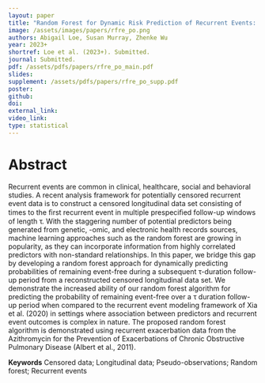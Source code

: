```yaml
---
layout: paper
title: "Random Forest for Dynamic Risk Prediction of Recurrent Events: A Pseudo-Observation Approach"
image: /assets/images/papers/rfre_po.png
authors: Abigail Loe, Susan Murray, Zhenke Wu
year: 2023+
shortref: Loe et al. (2023+). Submitted.
journal: Submitted.
pdf: /assets/pdfs/papers/rfre_po_main.pdf
slides: 
supplement: /assets/pdfs/papers/rfre_po_supp.pdf  
poster: 
github: 
doi: 
external_link: 
video_link: 
type: statistical
---
```


# Abstract

Recurrent events are common in clinical, healthcare, social and behavioral studies. A recent analysis framework for potentially censored recurrent event data is to construct a censored longitudinal data set consisting of times to the ﬁrst recurrent event in multiple prespeciﬁed follow-up windows of length τ. With the staggering number of potential predictors being generated from genetic, -omic, and electronic health records sources, machine learning approaches such as the random forest are growing in popularity, as they can incorporate information from highly correlated predictors with non-standard relationships. In this paper, we bridge this gap by developing a random forest approach for dynamically predicting probabilities of remaining event-free during a subsequent τ-duration follow-up period from a reconstructed censored longitudinal data set. We demonstrate the increased ability of our random forest algorithm for predicting the probability of remaining event-free over a τ duration follow-up period when compared to the recurrent event modeling framework of Xia et al. (2020) in settings where association between predictors and recurrent event outcomes is complex in nature. The proposed random forest algorithm is demonstrated using recurrent exacerbation data from the Azithromycin for the Prevention of Exacerbations of Chronic Obstructive Pulmonary Disease (Albert et al., 2011).

**Keywords** Censored data; Longitudinal data; Pseudo-observations; Random forest; Recurrent events
